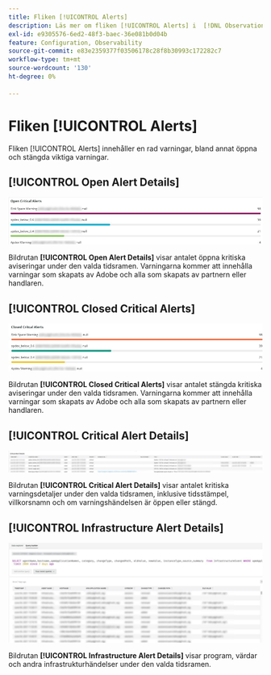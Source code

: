 ```yaml
---
title: Fliken [!UICONTROL Alerts]
description: Läs mer om fliken [!UICONTROL Alerts] i  [!DNL Observation for Adobe Commerce].
exl-id: e9305576-6ed2-48f3-baec-36e081b0d04b
feature: Configuration, Observability
source-git-commit: e83e2359377f03506178c28f8b30993c172282c7
workflow-type: tm+mt
source-wordcount: '130'
ht-degree: 0%

---
```


# Fliken [!UICONTROL Alerts]

Fliken [!UICONTROL Alerts] innehåller en rad varningar, bland annat öppna och stängda viktiga varningar.

## [!UICONTROL Open Alert Details]

![Öppna kritiska aviseringar](../../assets/tools/observation-for-adobe-commerce/alerts-tab-1.jpg)

Bildrutan **[!UICONTROL Open Alert Details]** visar antalet öppna kritiska aviseringar under den valda tidsramen. Varningarna kommer att innehålla varningar som skapats av Adobe och alla som skapats av partnern eller handlaren.

## [!UICONTROL Closed Critical Alerts]

![Stängda kritiska aviseringar](../../assets/tools/observation-for-adobe-commerce/alerts-tab-2.jpg)

Bildrutan **[!UICONTROL Closed Critical Alerts]** visar antalet stängda kritiska aviseringar under den valda tidsramen. Varningarna kommer att innehålla varningar som skapats av Adobe och alla som skapats av partnern eller handlaren.

## [!UICONTROL Critical Alert Details]

![Information om kritisk varning](../../assets/tools/observation-for-adobe-commerce/alerts-tab-3.jpg)

Bildrutan **[!UICONTROL Critical Alert Details]** visar antalet kritiska varningsdetaljer under den valda tidsramen, inklusive tidsstämpel, villkorsnamn och om varningshändelsen är öppen eller stängd.

## [!UICONTROL Infrastructure Alert Details]

![Information om infrastruktursavisering](../../assets/tools/observation-for-adobe-commerce/alerts-tab-4.jpg)

Bildrutan **[!UICONTROL Infrastructure Alert Details]** visar program, värdar och andra infrastrukturhändelser under den valda tidsramen.
